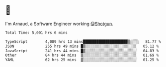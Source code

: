 # 👋

I'm Arnaud, a Software Engineer working [@Shotgun](https://shotgun.live).

<!--START_SECTION:waka-->

```txt
Total Time: 5,001 hrs 6 mins

TypeScript        4,089 hrs 13 mins████████████████████▒░░░░   81.77 %
JSON              255 hrs 49 mins █▒░░░░░░░░░░░░░░░░░░░░░░░   05.12 %
JavaScript        241 hrs 44 mins █▒░░░░░░░░░░░░░░░░░░░░░░░   04.83 %
Other             84 hrs 44 mins  ▒░░░░░░░░░░░░░░░░░░░░░░░░   01.69 %
YAML              62 hrs 25 mins  ▒░░░░░░░░░░░░░░░░░░░░░░░░   01.25 %
```

<!--END_SECTION:waka-->
